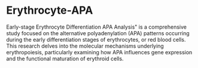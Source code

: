 # Erythrocyte-APA
Early-stage Erythrocyte Differentiation APA Analysis" is a comprehensive study focused on the alternative polyadenylation (APA) patterns occurring during the early differentiation stages of erythrocytes, or red blood cells. This research delves into the molecular mechanisms underlying erythropoiesis, particularly examining how APA influences gene expression and the functional maturation of erythroid cells. 
